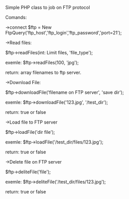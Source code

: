 Simple PHP class to job on FTP protocol

Comands:

->connect
$ftp = New FtpQuery('ftp_host','ftp_login','ftp_password','port=21');


->Read files:

$ftp->readFiles(int: Limit files, 'file_type');

exemle: $ftp->readFiles(100, 'jpg');


return: array filenames to ftp server.


->Download File:

$ftp->downloadFile('filename on FTP server', 'save dir');

exemle: $ftp->downloadFile('123.jpg', '/test_dir');


return: true or false

->Load file to FTP server

$ftp->loadFile('dir file');

exemle: $ftp->loadFile('/test_dir/files/123.jpg');


return: true or false

->Delete file on FTP server

$ftp->deliteFile('file');

exemle: $ftp->deliteFile('/test_dir/files/123.jpg');

return: true or false







